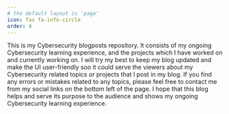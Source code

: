 ```yaml
---
# the default layout is 'page'
icon: fas fa-info-circle
order: 4
---
```


This is my Cybersecurity blogposts repository. It consists of my ongoing Cybersecurity learning experience, and the projects which I have worked on and currently working on. I will try my best to keep my blog updated and make the UI user-friendly soo it could serve the viewers about my Cybersecurity related topics or projects that I post in my blog. If you find any errors or mistakes related to any topics, please feel free to contact me from my social links on the bottom left of the page. I hope that this blog helps and serve its purpose to the audience and shows my ongoing Cybersecurity learning experience.     